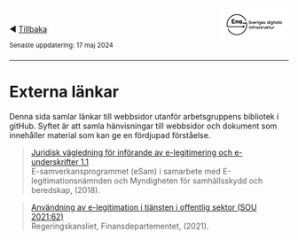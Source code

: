 <p><img align="right" src="../images/Ena-logo.png" width="25%" Height="25%"></img></p>
<p>&nbsp;</p>

:arrow_backward: [Tillbaka](README.md)

<sup>Senaste uppdatering: 17 maj 2024</sup>

---------

# Externa länkar
Denna sida samlar länkar till webbsidor utanför arbetsgruppens bibliotek i gitHub. Syftet är att samla hänvisningar till webbsidor och dokument som innehåller material som kan ge en fördjupad förståelse.

> [Juridisk vägledning för införande av
e-legitimering och e-underskrifter 1.1](https://www.esamverka.se/download/18.1d126bc174ad1e6c39c8ca/1598467569167/eSam%20-%20V%C3%A4gledning%20E-legitimation%20och%20E-underskrift%201.1.pdf) <br />E-samverkans­programmet (eSam) i samarbete med E-legitimationsnämnden och Myndigheten för samhällsskydd och beredskap, (2018).

> [Användning av e-legitimation i tjänsten i offentlig sektor (SOU 2021:62)](https://www.regeringen.se/rattsliga-dokument/statens-offentliga-utredningar/2021/06/sou-202162/) <br />Regeringskansliet, Finansdepartementet, (2021). 
